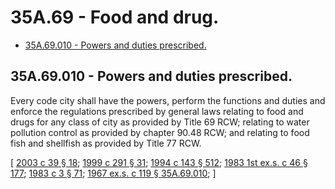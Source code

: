 # 35A.69 - Food and drug.
* [35A.69.010 - Powers and duties prescribed.](#35a69010---powers-and-duties-prescribed)
## 35A.69.010 - Powers and duties prescribed.
Every code city shall have the powers, perform the functions and duties and enforce the regulations prescribed by general laws relating to food and drugs for any class of city as provided by Title 69 RCW; relating to water pollution control as provided by chapter 90.48 RCW; and relating to food fish and shellfish as provided by Title 77 RCW.

\[ [2003 c 39 § 18](https://lawfilesext.leg.wa.gov/biennium/2003-04/Pdf/Bills/Session%20Laws/Senate/5172.SL.pdf?cite=2003%20c%2039%20§%2018); [1999 c 291 § 31](https://lawfilesext.leg.wa.gov/biennium/1999-00/Pdf/Bills/Session%20Laws/House/1151.SL.pdf?cite=1999%20c%20291%20§%2031); [1994 c 143 § 512](https://lawfilesext.leg.wa.gov/biennium/1993-94/Pdf/Bills/Session%20Laws/Senate/6096-S.SL.pdf?cite=1994%20c%20143%20§%20512); [1983 1st ex.s. c 46 § 177](https://leg.wa.gov/CodeReviser/documents/sessionlaw/1983ex1c46.pdf?cite=1983%201st%20ex.s.%20c%2046%20§%20177); [1983 c 3 § 71](https://leg.wa.gov/CodeReviser/documents/sessionlaw/1983c3.pdf?cite=1983%20c%203%20§%2071); [1967 ex.s. c 119 § 35A.69.010](https://leg.wa.gov/CodeReviser/documents/sessionlaw/1967ex1c119.pdf?cite=1967%20ex.s.%20c%20119%20§%2035A.69.010); \]

